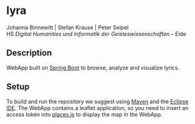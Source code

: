# lyra

Johanna Binnewitt | Stefan Krause | Peter Seipel  
HS *Digital Humanities und Informatik der Geisteswissenschaften* – Eide

## Description

WebApp built on [Spring Boot](https://projects.spring.io/spring-boot/) to browse, analyze and visualize lyrics.

## Setup

To build and run the repository we suggest using [Maven](https://maven.apache.org) and the [Eclipse IDE](https://www.eclipse.org). The WebApp contains a leaflet application, so you need to insert an access token into [places.js](https://github.com/krause-s/lyra/blob/master/webapp/src/main/resources/static/js/places.js) to display the map in the WebApp.

